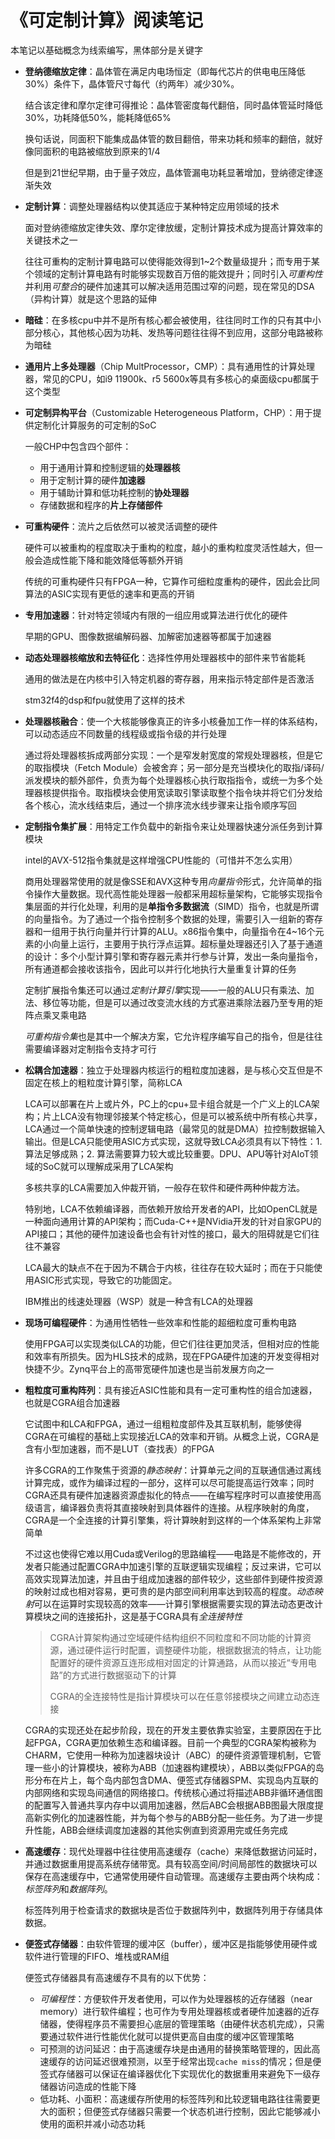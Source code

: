 # 《可定制计算》阅读笔记

本笔记以基础概念为线索编写，黑体部分是关键字

* **登纳德缩放定律**：晶体管在满足内电场恒定（即每代芯片的供电电压降低30%）条件下，晶体管尺寸每代（约两年）减少30%。

    结合该定律和摩尔定律可得推论：晶体管密度每代翻倍，同时晶体管延时降低30%，功耗降低50%，能耗降低65%

    换句话说，同面积下能集成晶体管的数目翻倍，带来功耗和频率的翻倍，就好像同面积的电路被缩放到原来的1/4

    但是到21世纪早期，由于量子效应，晶体管漏电功耗显著增加，登纳德定律逐渐失效

* **定制计算**：调整处理器结构以使其适应于某种特定应用领域的技术

    面对登纳德缩放定律失效、摩尔定律放缓，定制计算技术成为提高计算效率的关键技术之一
    
    往往可重构的定制计算电路可以使得能效得到1~2个数量级提升；而专用于某个领域的定制计算电路有时能够实现数百万倍的能效提升；同时引入*可重构性*并利用*可整合*的硬件加速其可以解决适用范围过窄的问题，现在常见的DSA（异构计算）就是这个思路的延伸
    
* **暗硅**：在多核cpu中并不是所有核心都会被使用，往往同时工作的只有其中小部分核心，其他核心因为功耗、发热等问题往往得不到应用，这部分电路被称为暗硅

* **通用片上多处理器**（Chip MultProcessor，CMP）：具有通用性的计算处理器，常见的CPU，如i9 11900k、r5 5600x等具有多核心的桌面级cpu都属于这个类型

* **可定制异构平台**（Customizable Heterogeneous Platform，CHP）：用于提供定制化计算服务的可定制的SoC

    一般CHP中包含四个部件：

    * 用于通用计算和控制逻辑的**处理器核**
    * 用于定制计算的硬件**加速器**
    * 用于辅助计算和低功耗控制的**协处理器**
    * 存储数据和程序的**片上存储部件**

* **可重构硬件**：流片之后依然可以被灵活调整的硬件

    硬件可以被重构的程度取决于重构的粒度，越小的重构粒度灵活性越大，但一般会造成性能下降和能效降低等额外开销

    传统的可重构硬件只有FPGA一种，它算作可细粒度重构的硬件，因此会比同算法的ASIC实现有更低的速率和更高的开销

* **专用加速器**：针对特定领域内有限的一组应用或算法进行优化的硬件

    早期的GPU、图像数据编解码器、加解密加速器等都属于加速器

* **动态处理器核缩放和去特征化**：选择性停用处理器核中的部件来节省能耗

    通用的做法是在内核中引入特定机器的寄存器，用来指示特定部件是否激活

    stm32f4的dsp和fpu就使用了这样的技术

* **处理器核融合**：使一个大核能够像真正的许多小核叠加工作一样的体系结构，可以动态适应不同数量的线程级或指令级的并行处理

    通过将处理器核拆成两部分实现：一个是窄发射宽度的常规处理器核，但是它的取指模块（Fetch Module）会被舍弃；另一部分是充当模块化的取指/译码/派发模块的额外部件，负责为每个处理器核心执行取指指令，或统一为多个处理器核提供指令。取指模块会使用宽读取引擎读取整个指令块并将它们分发给各个核心，流水线结束后，通过一个排序流水线步骤来让指令顺序写回

* **定制指令集扩展**：用特定工作负载中的新指令来让处理器快速分派任务到计算模块

    intel的AVX-512指令集就是这样增强CPU性能的（可惜并不怎么实用）

    商用处理器常使用的就是像SSE和AVX这种专用*向量指令*形式，允许简单的指令操作大量数据。现代高性能处理器一般都采用超标量架构，它能够实现指令集层面的并行化处理，利用的是**单指令多数据流**（SIMD）指令，也就是所谓的向量指令。为了通过一个指令控制多个数据的处理，需要引入一组新的寄存器和一组用于执行向量并行计算的ALU。x86指令集中，向量指令在4~16个元素的小向量上运行，主要用于执行浮点运算。超标量处理器还引入了基于通道的设计：多个小型计算引擎和寄存器元素并行参与计算，发出一条向量指令，所有通道都会接收该指令，因此可以并行化地执行大量重复计算的任务

    定制扩展指令集还可以通过*定制计算引擎*实现——一般的ALU只有乘法、加法、移位等功能，但是可以通过改变流水线的方式塞进乘除法器乃至专用的矩阵点乘叉乘电路

    *可重构指令集*也是其中一个解决方案，它允许程序编写自己的指令，但是往往需要编译器对定制指令支持才可行

* **松耦合加速器**：独立于处理器内核运行的粗粒度加速器，是与核心交互但是不固定在核上的粗粒度计算引擎，简称LCA

    LCA可以部署在片上或片外，PC上的cpu+显卡组合就是一个广义上的LCA架构；片上LCA没有物理邻接某个特定核心，但是可以被系统中所有核心共享，LCA通过一个简单快速的控制逻辑电路（最常见的就是DMA）拉控制数据输入输出。但是LCA只能使用ASIC方式实现，这就导致LCA必须具有以下特性：1. 算法足够成熟；2. 算法需要算力较大或比较重要。DPU、APU等针对AIoT领域的SoC就可以理解成采用了LCA架构

    多核共享的LCA需要加入仲裁开销，一般存在软件和硬件两种仲裁方法。

    特别地，LCA不依赖编译器，而依赖开放给开发者的API，比如OpenCL就是一种面向通用计算的API架构；而Cuda-C++是NVidia开发的针对自家GPU的API接口；其他的硬件加速设备也会有针对性的接口，最大的阻碍就是它们往往不兼容

    LCA最大的缺点不在于因为不耦合于内核，往往存在较大延时；而在于只能使用ASIC形式实现，导致它的功能固定。

    IBM推出的线速处理器（WSP）就是一种含有LCA的处理器

* **现场可编程硬件**：为通用性牺牲一些效率和性能的超细粒度可重构电路

    使用FPGA可以实现类似LCA的功能，但它们往往更加灵活，但相对应的性能和效率有所损失。因为HLS技术的成熟，现在FPGA硬件加速的开发变得相对快捷不少。Zynq平台上的高带宽硬件加速也是当前发展方向之一

* **粗粒度可重构阵列**：具有接近ASIC性能和具有一定可重构性的组合加速器，也就是CGRA组合加速器

    它试图中和LCA和FPGA，通过一组粗粒度部件及其互联机制，能够使得CGRA在可编程的基础上实现接近LCA的效率和开销。从概念上说，CGRA是含有小型加速器，而不是LUT（查找表）的FPGA

    许多CGRA的工作聚焦于资源的*静态映射*：计算单元之间的互联通信通过离线计算完成，或作为编译过程的一部分，这样可以尽可能提高运行效率；同时CGRA还具有硬件加速器资源虚拟化的特点——在编写程序时可以直接使用高级语言，编译器负责将其直接映射到具体器件的连接。从程序映射的角度，CGRA是一个全连接的计算引擎集，将计算映射到这样的一个体系架构上非常简单

    不过这也使得它难以用Cuda或Verilog的思路编程——电路是不能修改的，开发者只能通过配置CGRA中加速引擎的互联逻辑实现编程；反过来讲，它可以高效实现算法加速，并且由于组成加速器的部件较少，这些部件到硬件按资源的映射过成也相对容易，更可贵的是内部空间利用率达到较高的程度。*动态映射*可以在运算时实现较高的效率——计算引擎根据需要实现的算法动态更改计算模块之间的连接拓扑，这是基于CGRA具有*全连接特性*

    > CGRA计算架构通过空域硬件结构组织不同粒度和不同功能的计算资源，通过硬件运行时配置，调整硬件功能，根据数据流的特点，让功能配置好的硬件资源互连形成相对固定的计算通路，从而以接近“专用电路”的方式进行数据驱动下的计算
    >
    > CGRA的全连接特性是指计算模块可以在任意邻接模块之间建立动态连接

    CGRA的实现还处在起步阶段，现在的开发主要依靠实验室，主要原因在于比起FPGA，CGRA更加依赖生态和编译器。目前一个典型的CGRA架构被称为CHARM，它使用一种称为加速器块设计（ABC）的硬件资源管理机制，它管理一些小的计算模块，被称为ABB（加速器构建模块），ABB以类似FPGA的岛形分布在片上，每个岛内部包含DMA、便签式存储器SPM、实现岛内互联的内部网络和实现岛间通信的网络接口。传统核心通过将描述ABB非循环通信图的配置写入普通共享内存中以调用加速器，然后ABC会根据ABB图最大限度提高新实例化的加速器性能，并为每个参与的ABB分配一些任务。为了进一步提升性能，ABB会继续调度加速器的其他实例直到资源用完或任务完成

* **高速缓存**：现代处理器中往往使用高速缓存（cache）来降低数据访问延时，并通过数据重用提高系统存储带宽。具有较高空间/时间局部性的数据块可以保存在高速缓存中，它通常使用硬件自动管理。高速缓存主要由两个块构成：*标签阵列*和*数据阵列*。

    标签阵列用于检查请求的数据块是否位于数据阵列中，数据阵列用于存储具体数据。

* **便签式存储器**：由软件管理的缓冲区（buffer），缓冲区是指能够使用硬件或软件进行管理的FIFO、堆栈或RAM组

    便签式存储器具有高速缓存不具有的以下优势：

    * *可编程性*：方便软件开发者使用，可以作为处理器核的近存储器（near memory）进行软件编程；也可作为专用处理器核或者硬件加速器的近存储器，使得程序员不需要担心底层的管理策略（由硬件状态机完成），只需要通过软件进行性能优化就可以提供更高自由度的缓冲区管理策略
    * 可预测的访问延迟：由于高速缓存块是由通用的替换策略管理的，因此高速缓存的访问延迟很难预测，以至于经常出现`cache miss`的情况；但是便签式存储器可以保证在编译器优化下实现优化的数据重用来避免下一级存储器访问造成的性能下降
    * 低功耗、小面积：高速缓存所使用的标签阵列和比较逻辑电路往往需要更大的面积；但便签式存储器只需要一个状态机进行控制，因此它能够减小使用的面积并减小动态功耗





















